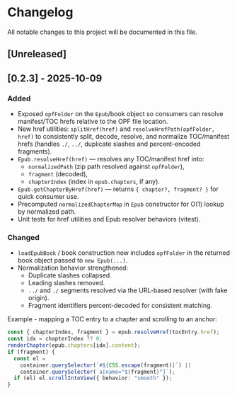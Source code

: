 # Changelog

All notable changes to this project will be documented in this file.

## [Unreleased]

## [0.2.3] - 2025-10-09

### Added

- Exposed `opfFolder` on the `Epub`/book object so consumers can resolve manifest/TOC hrefs relative to the OPF file location.
- New href utilities: `splitHref(href)` and `resolveHrefPath(opfFolder, href)` to consistently split, decode, resolve, and normalize TOC/manifest hrefs (handles `./`, `../`, duplicate slashes and percent-encoded fragments).
- `Epub.resolveHref(href)` — resolves any TOC/manifest href into:
  - `normalizedPath` (zip path resolved against `opfFolder`),
  - `fragment` (decoded),
  - `chapterIndex` (index in `epub.chapters`, if any).
- `Epub.getChapterByHref(href)` — returns `{ chapter?, fragment? }` for quick consumer use.
- Precomputed `normalizedChapterMap` in `Epub` constructor for O(1) lookup by normalized path.
- Unit tests for href utilities and Epub resolver behaviors (vitest).

### Changed

- `loadEpubBook` / book construction now includes `opfFolder` in the returned book object passed to `new Epub(...)`.
- Normalization behavior strengthened:
  - Duplicate slashes collapsed.
  - Leading slashes removed.
  - `../` and `./` segments resolved via the URL-based resolver (with fake origin).
  - Fragment identifiers percent-decoded for consistent matching.

Example - mapping a TOC entry to a chapter and scrolling to an anchor:

```ts
const { chapterIndex, fragment } = epub.resolveHref(tocEntry.href);
const idx = chapterIndex ?? 0;
renderChapter(epub.chapters[idx].content);
if (fragment) {
  const el =
    container.querySelector(`#${CSS.escape(fragment)}`) ||
    container.querySelector(`a[name="${fragment}"]`);
  if (el) el.scrollIntoView({ behavior: "smooth" });
}
```
